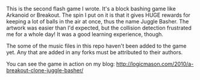 This is the second flash game I wrote. It's a block bashing game like Arkanoid or Breakout. The spin I put on it is that it gives HUGE rewards for keeping a lot of balls in the air at once, thus the name Juggle Basher.  The artwork was easier than I'd expected, but the collision detection frustrated me for a whole day!  It was a good learning experience, though.

The some of the music files in this repo haven't been added to the game yet. Any that are added in any forks must be attributed to their authors.

You can see the game in action on my blog: 
http://logicmason.com/2010/a-breakout-clone-juggle-basher/
